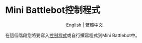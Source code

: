 # Mini Battlebot控制程式

<p align="center">
  <a href="README_EN.md">English</a> |
  <span>繁體中文</span>
</p>

在這個階段您將要寫入[控制程式](Mini_Battlebot_2020/Mini_Battlebot_2020.ino)或自行撰寫程式到Mini Battlebot中。
